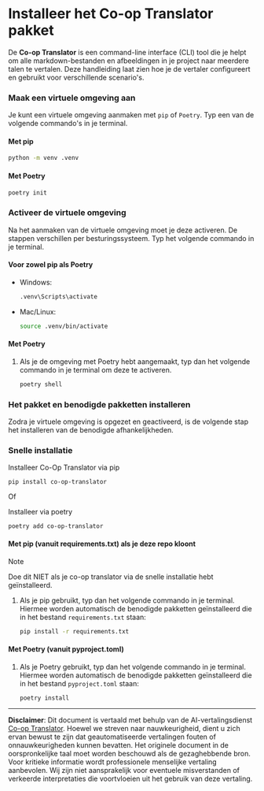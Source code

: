 <!--
CO_OP_TRANSLATOR_METADATA:
{
  "original_hash": "510827ad22a2031a50838919c3594828",
  "translation_date": "2025-10-15T03:30:26+00:00",
  "source_file": "getting_started/command-line-guide/install-package.md",
  "language_code": "nl"
}
-->
# Installeer het Co-op Translator pakket

De **Co-op Translator** is een command-line interface (CLI) tool die je helpt om alle markdown-bestanden en afbeeldingen in je project naar meerdere talen te vertalen. Deze handleiding laat zien hoe je de vertaler configureert en gebruikt voor verschillende scenario's.

### Maak een virtuele omgeving aan

Je kunt een virtuele omgeving aanmaken met `pip` of `Poetry`. Typ een van de volgende commando's in je terminal.

#### Met pip

```bash
python -m venv .venv
```

#### Met Poetry

```bash
poetry init
```

### Activeer de virtuele omgeving

Na het aanmaken van de virtuele omgeving moet je deze activeren. De stappen verschillen per besturingssysteem. Typ het volgende commando in je terminal.

#### Voor zowel pip als Poetry

- Windows:

    ```bash
    .venv\Scripts\activate
    ```

- Mac/Linux:

    ```bash
    source .venv/bin/activate
    ```

#### Met Poetry

1. Als je de omgeving met Poetry hebt aangemaakt, typ dan het volgende commando in je terminal om deze te activeren.

    ```bash
    poetry shell
    ```

### Het pakket en benodigde pakketten installeren

Zodra je virtuele omgeving is opgezet en geactiveerd, is de volgende stap het installeren van de benodigde afhankelijkheden.

### Snelle installatie

Installeer Co-Op Translator via pip

```
pip install co-op-translator
```
Of 

Installeer via poetry
```
poetry add co-op-translator
```

#### Met pip (vanuit requirements.txt) als je deze repo kloont

> [!NOTE]
> Doe dit NIET als je co-op translator via de snelle installatie hebt geïnstalleerd.

1. Als je pip gebruikt, typ dan het volgende commando in je terminal. Hiermee worden automatisch de benodigde pakketten geïnstalleerd die in het bestand `requirements.txt` staan:

    ```bash
    pip install -r requirements.txt
    ```

#### Met Poetry (vanuit pyproject.toml)

1. Als je Poetry gebruikt, typ dan het volgende commando in je terminal. Hiermee worden automatisch de benodigde pakketten geïnstalleerd die in het bestand `pyproject.toml` staan:

    ```bash
    poetry install
    ```

---

**Disclaimer**:
Dit document is vertaald met behulp van de AI-vertalingsdienst [Co-op Translator](https://github.com/Azure/co-op-translator). Hoewel we streven naar nauwkeurigheid, dient u zich ervan bewust te zijn dat geautomatiseerde vertalingen fouten of onnauwkeurigheden kunnen bevatten. Het originele document in de oorspronkelijke taal moet worden beschouwd als de gezaghebbende bron. Voor kritieke informatie wordt professionele menselijke vertaling aanbevolen. Wij zijn niet aansprakelijk voor eventuele misverstanden of verkeerde interpretaties die voortvloeien uit het gebruik van deze vertaling.